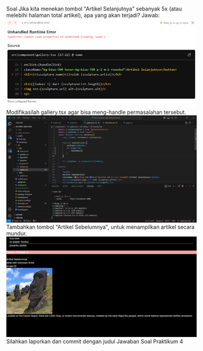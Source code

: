 Soal
Jika kita menekan tombol "Artikel Selanjutnya" sebanyak 5x (atau melebihi halaman total artikel), apa yang akan terjadi?
Jawab:
![alt text](image.png)
Modifikasilah gallery.tsx agar bisa meng-handle permasalahan tersebut.
![alt text](image-1.png)
Tambahkan tombol "Artikel Sebelumnya", untuk menampilkan artikel secara mundur.
![alt text](image-2.png)
Silahkan laporkan dan commit dengan judul Jawaban Soal Praktikum 4